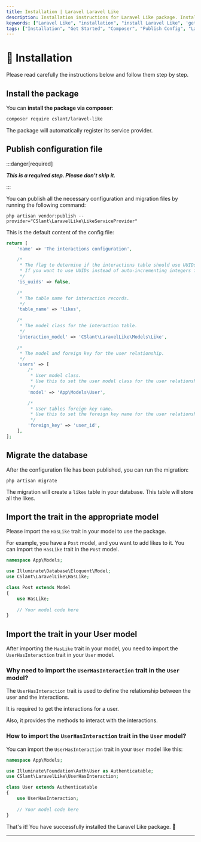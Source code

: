 ```yaml
---
title: Installation | Laravel Laravel Like
description: Installation instructions for Laravel Like package. Install the package via composer, publish the config file, and migrate the database.
keywords: ["Laravel Like", "installation", "install Laravel Like", 'get started', 'Laravel Like get started', 'composer', 'publish config', 'migrate database']
tags: ["Installation", "Get Started", "Composer", "Publish Config", "Laravel Like", "Migrate Database", "Laravel Like Installation", "Interactions", "Likes", "Dislikes", "Favorites", "Stars", "Upvotes", "Downvotes", "Reactions", "Votes", "Laravel Like Package", "Import Trait", "User Model", "Model"]
---
```


<head>
  <meta name="robots" content="index,follow" />
  <meta name="author" content="CSlant" />
</head>

# 🔧 Installation

Please read carefully the instructions below and follow them step by step.

## Install the package

You can **install the package via composer**:

```bash
composer require cslant/laravel-like
```

The package will automatically register its service provider.

## Publish configuration file

:::danger[required]

**_This is a required step. Please don't skip it._**

:::

You can publish all the necessary configuration and migration files by running the following command:

```shell
php artisan vendor:publish --provider="CSlant\LaravelLike\LikeServiceProvider"
```

This is the default content of the config file:

```php
return [
    'name' => 'The interactions configuration',

    /*
     * The flag to determine if the interactions table should use UUIDs.
     * If you want to use UUIDs instead of auto-incrementing integers for your interactions table, set this to true.
     */
    'is_uuids' => false,

    /*
     * The table name for interaction records.
     */
    'table_name' => 'likes',

    /*
     * The model class for the interaction table.
     */
    'interaction_model' => 'CSlant\LaravelLike\Models\Like',

    /*
     * The model and foreign key for the user relationship.
     */
    'users' => [
        /*
         * User model class.
         * Use this to set the user model class for the user relationship.
         */
        'model' => 'App\Models\User',

        /*
         * User tables foreign key name.
         * Use this to set the foreign key name for the user relationship.
         */
        'foreign_key' => 'user_id',
    ],
];
```

## Migrate the database

After the configuration file has been published, you can run the migration:

```shell
php artisan migrate
```

The migration will create a `likes` table in your database. This table will store all the likes.

## Import the trait in the appropriate model

Please import the `HasLike` trait in your model to use the package.

For example, you have a `Post` model, and you want to add likes to it. You can import the `HasLike` trait in the `Post` model.

```php
namespace App\Models;

use Illuminate\Database\Eloquent\Model;
use CSlant\LaravelLike\HasLike;

class Post extends Model
{
    use HasLike;
    
    // Your model code here
}
```

## Import the trait in your User model

After importing the `HasLike` trait in your model, you need to import the `UserHasInteraction` trait in your `User` model.

### Why need to import the `UserHasInteraction` trait in the `User` model?

The `UserHasInteraction` trait is used to define the relationship between the user and the interactions. 

It is required to get the interactions for a user.

Also, it provides the methods to interact with the interactions.

### How to import the `UserHasInteraction` trait in the `User` model?

You can import the `UserHasInteraction` trait in your `User` model like this:

```php
namespace App\Models;

use Illuminate\Foundation\Auth\User as Authenticatable;
use CSlant\LaravelLike\UserHasInteraction;

class User extends Authenticatable
{
    use UserHasInteraction;
    
    // Your model code here
}
```

That's it! You have successfully installed the Laravel Like package. 🎉

---
